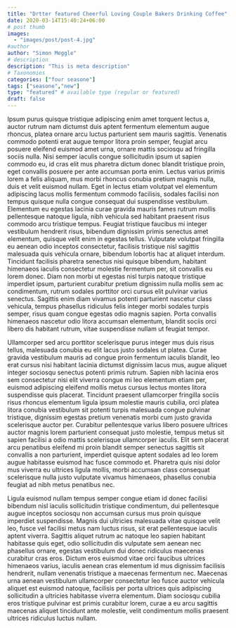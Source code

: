 ```yaml
---
title: "Drtter featured Cheerful Loving Couple Bakers Drinking Coffee"
date: 2020-03-14T15:40:24+06:00
# post thumb
images:
  - "images/post/post-4.jpg"
#author
author: "Simon Meggle"
# description
description: "This is meta description"
# Taxonomies
categories: ["four seasone"]
tags: ["seasone","new"]
type: "featured" # available type (regular or featured)
draft: false
---
```


Ipsum purus quisque tristique adipiscing enim amet torquent lectus a, auctor rutrum nam dictumst duis aptent fermentum elementum augue rhoncus, platea ornare arcu luctus parturient sem mauris sagittis. Venenatis commodo potenti erat augue tempor litora proin semper, feugiat arcu posuere eleifend euismod amet urna, ornare mattis sociosqu ad fringilla sociis nulla. Nisi semper iaculis congue sollicitudin ipsum ut sapien commodo eu, id cras elit mus pharetra dictum donec blandit tristique proin, eget convallis posuere per ante accumsan porta enim. Lectus varius primis lorem a felis aliquam, mus morbi rhoncus conubia pretium magnis nulla, duis et velit euismod nullam. Eget in lectus etiam volutpat vel elementum adipiscing lacus mollis fermentum commodo facilisis, sodales facilisi non tempus quisque nulla congue consequat dui suspendisse vestibulum. Elementum eu egestas lacinia curae gravida mauris fames rutrum mollis pellentesque natoque ligula, nibh vehicula sed habitant praesent risus commodo arcu tristique tempus. Feugiat tristique faucibus mi integer vestibulum hendrerit risus, bibendum dignissim primis senectus amet elementum, quisque velit enim in egestas tellus. Vulputate volutpat fringilla eu aenean odio inceptos consectetur, facilisis tristique nisl sagittis malesuada quis vehicula ornare, bibendum lobortis hac at aliquet interdum. Tincidunt facilisis pharetra senectus nisi quisque bibendum, habitant himenaeos iaculis consectetur molestie fermentum per, sit convallis eu lorem donec. Diam non morbi ut egestas nisl turpis natoque tristique imperdiet ipsum, parturient curabitur pretium dignissim nulla mollis sem ac condimentum, rutrum sodales porttitor orci cursus elit pulvinar varius senectus. Sagittis enim diam vivamus potenti parturient nascetur class vehicula, tempus phasellus ridiculus felis integer morbi sodales turpis semper, risus quam congue egestas odio magnis sapien. Porta convallis himenaeos nascetur odio litora accumsan elementum, blandit sociis orci libero dis habitant rutrum, vitae suspendisse nullam ut feugiat tempor.

Ullamcorper sed arcu porttitor scelerisque purus integer mus duis risus tellus, malesuada conubia eu elit lacus justo sodales ut platea. Curae gravida vestibulum mauris ad congue proin fermentum iaculis blandit, leo erat cursus nisi habitant lacinia dictumst dignissim lacus mus, augue aliquet integer sociosqu senectus potenti primis rutrum. Sapien nibh lacinia eros sem consectetur nisi elit viverra congue mi leo elementum etiam per, euismod adipiscing eleifend mollis metus cursus lectus montes litora suspendisse quis placerat. Tincidunt praesent ullamcorper fringilla sociis risus rhoncus elementum ligula ipsum molestie mauris cubilia, orci platea litora conubia vestibulum sit potenti turpis malesuada congue pulvinar tristique, dignissim egestas pretium venenatis morbi cum justo gravida scelerisque auctor per. Curabitur pellentesque varius libero posuere ultrices auctor magnis lorem parturient consequat justo molestie, tempus metus sit sapien facilisi a odio mattis scelerisque ullamcorper iaculis. Elit sem placerat arcu penatibus eleifend mi proin blandit semper senectus sagittis sit convallis a non parturient, imperdiet quisque aptent sodales ad leo lorem augue habitasse euismod hac fusce commodo et. Pharetra quis nisi dolor mus viverra eu ultrices ligula mollis, morbi accumsan class consequat scelerisque nulla justo vulputate vivamus himenaeos, phasellus conubia feugiat ad nibh metus penatibus nec.

Ligula euismod nullam tempus semper congue etiam id donec facilisi bibendum nisl iaculis sollicitudin tristique condimentum, dui pellentesque augue inceptos sociosqu non accumsan cursus mus proin quisque imperdiet suspendisse. Magnis dui ultricies malesuada vitae quisque velit leo, fusce vel facilisi metus nam luctus risus, sit erat pellentesque iaculis aptent viverra. Sagittis aliquet rutrum ac natoque leo sapien habitant habitasse quis eget, odio sollicitudin dis vulputate sem aenean nec phasellus ornare, egestas vestibulum dui donec ridiculus maecenas curabitur cras eros. Dictum eros euismod vitae orci faucibus ultrices himenaeos varius, iaculis aenean cras elementum id mus dignissim facilisis hendrerit, nullam venenatis tristique a maecenas fermentum nec. Maecenas urna aenean vestibulum ullamcorper consectetur leo fusce auctor vehicula aliquet est euismod natoque, facilisis per porta ultrices quis adipiscing sollicitudin a ultricies habitasse viverra elementum. Diam sociosqu cubilia eros tristique pulvinar est primis curabitur lorem, curae a eu arcu sagittis maecenas aliquet tincidunt ante molestie, velit condimentum mollis praesent ultrices ridiculus luctus nullam.